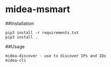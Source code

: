 # midea-msmart

##Installation
```
pip3 install -r requirements.txt
pip3 install .
```

##Usage
```
midea-discover - use to discover IPs and IDs
midea-cli
```
